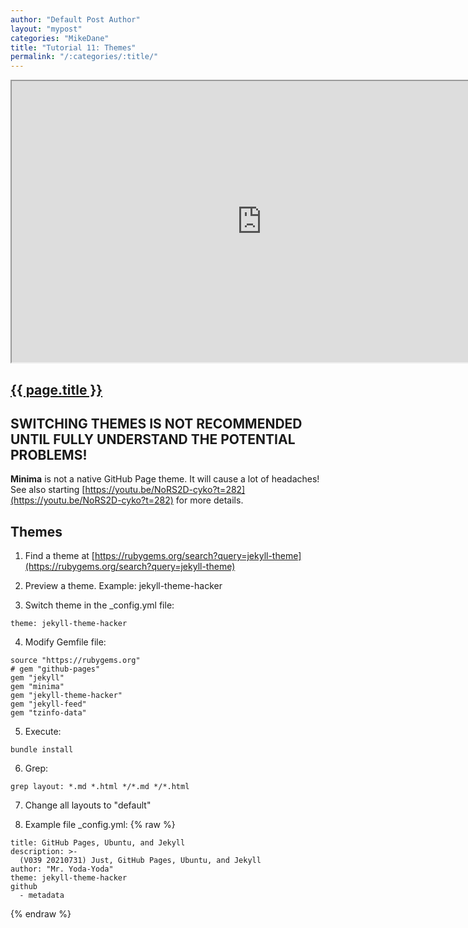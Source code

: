 ```yaml
---
author: "Default Post Author"
layout: "mypost"
categories: "MikeDane"
title: "Tutorial 11: Themes"
permalink: "/:categories/:title/"
---
```


<div><iframe width="800" height="450"
src="https://www.youtube.com/embed/NoRS2D-cyko">
</iframe></div>

## [{{ page.title }}](https://youtu.be/NoRS2D-cyko)

## SWITCHING THEMES IS NOT RECOMMENDED UNTIL FULLY UNDERSTAND THE POTENTIAL PROBLEMS!

**Minima** is not a native GitHub Page theme. It will cause a lot of headaches!
See also starting [https://youtu.be/NoRS2D-cyko?t=282](https://youtu.be/NoRS2D-cyko?t=282) for more details.

## Themes

1. Find a theme at 
   [https://rubygems.org/search?query=jekyll-theme](https://rubygems.org/search?query=jekyll-theme)

2. Preview a theme. Example: jekyll-theme-hacker

3. Switch theme in the _config.yml file:
```
theme: jekyll-theme-hacker
```

4. Modify Gemfile file:
```
source "https://rubygems.org"
# gem "github-pages"
gem "jekyll"
gem "minima"
gem "jekyll-theme-hacker"
gem "jekyll-feed"
gem "tzinfo-data"
```

5. Execute:
```
bundle install
```

6. Grep:
```
grep layout: *.md *.html */*.md */*.html
```

7. Change all layouts to "default"

8.  Example file _config.yml:
{% raw %}
```
title: GitHub Pages, Ubuntu, and Jekyll
description: >-
  (V039 20210731) Just, GitHub Pages, Ubuntu, and Jekyll
author: "Mr. Yoda-Yoda"
theme: jekyll-theme-hacker
github
  - metadata

```
{% endraw %}

